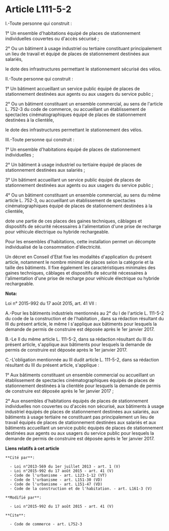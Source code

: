 # Article L111-5-2

I.-Toute personne qui construit : 

1° Un ensemble d'habitations équipé de places de stationnement individuelles couvertes ou d'accès sécurisé ; 

2° Ou un bâtiment à usage industriel ou tertiaire constituant principalement un lieu de travail et équipé de places de
stationnement destinées aux salariés, 

le dote des infrastructures permettant le stationnement sécurisé des vélos. 

II.-Toute personne qui construit : 

1° Un bâtiment accueillant un service public équipé de places de stationnement destinées aux agents ou aux usagers du service
public ; 

2° Ou un bâtiment constituant un ensemble commercial, au sens de l'article L. 752-3 du code de commerce, ou accueillant un
établissement de spectacles cinématographiques équipé de places de stationnement destinées à la clientèle, 

le dote des infrastructures permettant le stationnement des vélos. 

III.-Toute personne qui construit : 

1° Un ensemble d'habitations équipé de places de stationnement individuelles ; 

2° Un bâtiment à usage industriel ou tertiaire équipé de places de stationnement destinées aux salariés ; 

3° Un bâtiment accueillant un service public équipé de places de stationnement destinées aux agents ou aux usagers du service
public ; 

4° Ou un bâtiment constituant un ensemble commercial, au sens du même article L. 752-3, ou accueillant un établissement de
spectacles cinématographiques équipé de places de stationnement destinées à la clientèle, 

dote une partie de ces places des gaines techniques, câblages et dispositifs de sécurité nécessaires à l'alimentation d'une
prise de recharge pour véhicule électrique ou hybride rechargeable. 

Pour les ensembles d'habitations, cette installation permet un décompte individualisé de la consommation d'électricité. 

Un décret en Conseil d'Etat fixe les modalités d'application du présent article, notamment le nombre minimal de places selon
la catégorie et la taille des bâtiments. Il fixe également les caractéristiques minimales des gaines techniques, câblages et
dispositifs de sécurité nécessaires à l'alimentation d'une prise de recharge pour véhicule électrique ou hybride
rechargeable.

**Nota:**

Loi n° 2015-992 du 17 août 2015, art. 41 VII :

A.-Pour les bâtiments industriels mentionnés au 2° du I de l'article L. 111-5-2 du code de la construction et de
l'habitation , dans sa rédaction résultant du III du présent article, le même I s'applique aux bâtiments pour lesquels la
demande de permis de construire est déposée après le 1er janvier 2017. 

B.-Le II du même article L. 111-5-2, dans sa rédaction résultant du III du présent article, s'applique aux bâtiments pour
lesquels la demande de permis de construire est déposée après le 1er janvier 2017. 

C.-L'obligation mentionnée au III dudit article L. 111-5-2, dans sa rédaction résultant du III du présent article,
s'applique : 

1° Aux bâtiments constituant un ensemble commercial ou accueillant un établissement de spectacles cinématographiques équipés
de places de stationnement destinées à la clientèle pour lesquels la demande de permis de construire est déposée après le 1er
janvier 2017 ; 

2° Aux ensembles d'habitations équipés de places de stationnement individuelles non couvertes ou d'accès non sécurisé, aux
bâtiments à usage industriel équipés de places de stationnement destinées aux salariés, aux bâtiments à usage tertiaire ne
constituant pas principalement un lieu de travail équipés de places de stationnement destinées aux salariés et aux bâtiments
accueillant un service public équipés de places de stationnement destinées aux agents ou aux usagers du service public pour
lesquels la demande de permis de construire est déposée après le 1er janvier 2017.

**Liens relatifs à cet article**

	**Cité par**:

	  - Loi n°2013-569 du 1er juillet 2013 - art. 1 (V)
	  - Loi n°2015-992 du 17 août 2015 - art. 41 (V)
	  - Code de l'urbanisme - art. L123-1-12 (VT)
	  - Code de l'urbanisme - art. L151-30 (VD)
	  - Code de l'urbanisme - art. L151-47 (VD)
	  - Code de la construction et de l'habitation. - art. L161-3 (V)

	**Modifié par**:

	  - Loi n°2015-992 du 17 août 2015 - art. 41 (V)

	**Cite**:

	  - Code de commerce - art. L752-3
